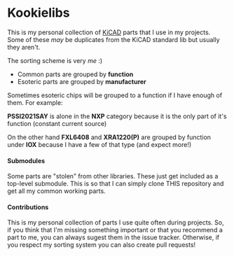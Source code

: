 Kookielibs
======

This is my personal collection of [KiCAD]() parts that I use in my projects. Some of these *may* be duplicates from the KiCAD standard lib but usually they aren't.

The sorting scheme is very *me* :)

 - Common parts are grouped by **function**
 - Esoteric parts are grouped by **manufacturer**
 
Sometimes esoteric chips will be grouped to a function if I have enough of them. For example:

**PSSI2021SAY** is alone in the **NXP** category because it is the only part of it's function (constant current source)

On the other hand **FXL6408** and **XRA1220(P)** are grouped by function under **IOX** because I have a few of that type (and expect more!)

#### Submodules

Some parts are "stolen" from other libraries. These just get included as a top-level submodule. This is so that I can simply clone THIS repository and get all my common working parts.


#### Contributions

This is my personal collection of parts I use quite often during projects. So, if you think that I'm missing something important or that you recommend a part to me, you can always sugest them in the issue tracker. Otherwise, if you respect my sorting system you can also create pull requests!
